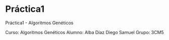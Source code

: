 # Práctica1
Práctica1 - Algoritmos Genéticos

Curso: Algoritmos Genéticos
Alumno: Alba Díaz Diego Samuel
Grupo: 3CM5
